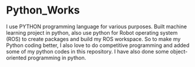# Python_Works
I use PYTHON programming language for various purposes. 
Built machine learning project in python, also use python for Robot operating system (ROS) to create packages and build my ROS workspace.
So to make my Python coding better, I also love to do competitive programming and added some of my python codes in this repository.
I have also done some object-oriented programming in python.

